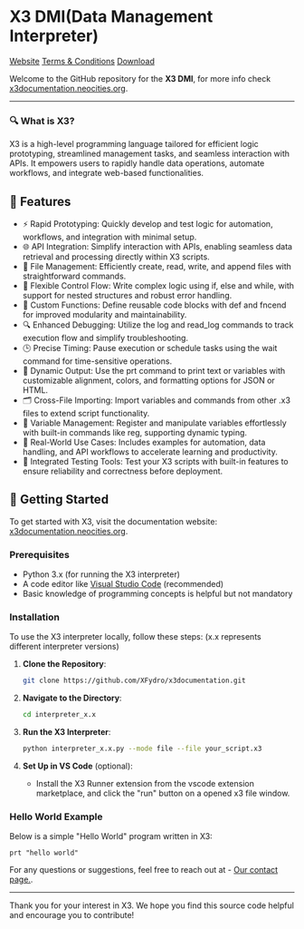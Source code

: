 
# X3 DMI(Data Management Interpreter)

[Website](https://img.shields.io/website?url=https%3A%2F%2Fx3documentation.neocities.org)
[Terms & Conditions](https://x3documentation.neocities.org/terms-and-conditions)
[Download](https://x3documentation.neocities.org/downloads)

Welcome to the GitHub repository for the **X3 DMI**, for more info check [x3documentation.neocities.org](https://x3documentation.neocities.org).

---

### 🔍 What is X3?

X3 is a high-level programming language tailored for efficient logic prototyping, streamlined management tasks, and seamless interaction with APIs. It empowers users to rapidly handle data operations, automate workflows, and integrate web-based functionalities.

## 🌟 Features

- ⚡ Rapid Prototyping: Quickly develop and test logic for automation, workflows, and integration with minimal setup.
- 🌐 API Integration: Simplify interaction with APIs, enabling seamless data retrieval and processing directly within X3 scripts.
- 📂 File Management: Efficiently create, read, write, and append files with straightforward commands. 
- 🔁 Flexible Control Flow: Write complex logic using if, else and while, with support for nested structures and robust error handling.
- 🔧 Custom Functions: Define reusable code blocks with def and fncend for improved modularity and maintainability.
- 🔍 Enhanced Debugging: Utilize the log and read_log commands to track execution flow and simplify troubleshooting.
- 🕒 Precise Timing: Pause execution or schedule tasks using the wait command for time-sensitive operations.
- 🎨 Dynamic Output: Use the prt command to print text or variables with customizable alignment, colors, and formatting options for JSON or HTML.
- 🗂️ Cross-File Importing: Import variables and commands from other .x3 files to extend script functionality.
- 🧹 Variable Management: Register and manipulate variables effortlessly with built-in commands like reg, supporting dynamic typing.
- 🧪 Real-World Use Cases: Includes examples for automation, data handling, and API workflows to accelerate learning and productivity.
- 🚦 Integrated Testing Tools: Test your X3 scripts with built-in features to ensure reliability and correctness before deployment.

## 🏁 Getting Started

To get started with X3, visit the documentation website: [x3documentation.neocities.org](https://x3documentation.neocities.org).

### Prerequisites

- Python 3.x (for running the X3 interpreter)
- A code editor like [Visual Studio Code](https://code.visualstudio.com) (recommended)
- Basic knowledge of programming concepts is helpful but not mandatory

### Installation

To use the X3 interpreter locally, follow these steps:
(x.x represents different interpreter versions)
1. **Clone the Repository**:

    ```sh
    git clone https://github.com/XFydro/x3documentation.git
    ```

2. **Navigate to the Directory**:

    ```sh
    cd interpreter_x.x
    ```

3. **Run the X3 Interpreter**:

    ```sh
    python interpreter_x.x.py --mode file --file your_script.x3
    ```

4. **Set Up in VS Code** (optional):
   - Install the X3 Runner extension from the vscode extension marketplace, and click the "run" button on a opened x3 file window. 

### Hello World Example

Below is a simple "Hello World" program written in X3:

```x3
prt "hello world"
```
For any questions or suggestions, feel free to reach out at - [Our contact page.](https://x3documentation.neocities.org/contact).

---

Thank you for your interest in X3. We hope you find this source code helpful and encourage you to contribute!
